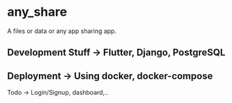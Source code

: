 # any_share
A files or data or any app sharing app.

## Development Stuff -> Flutter, Django, PostgreSQL
## Deployment -> Using docker, docker-compose

Todo -> Login/Signup, dashboard,..
